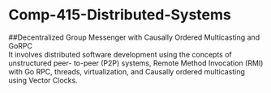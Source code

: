 # Comp-415-Distributed-Systems  
##Decentralized Group Messenger with Causally Ordered Multicasting and GoRPC  
It involves distributed software development using the concepts of unstructured peer-
to-peer (P2P) systems, Remote Method Invocation (RMI) with Go RPC, threads, virtualization,
and Causally ordered multicasting using Vector Clocks.
